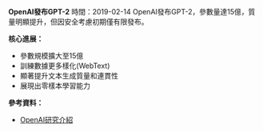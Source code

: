 **OpenAI發布GPT-2**
時間：2019-02-14
OpenAI發布GPT-2，參數量達15億，質量明顯提升，但因安全考慮初期僅有限發布。

**核心進展：**

* 參數規模擴大至15億
* 訓練數據更多樣化(WebText)
* 顯著提升文本生成質量和連貫性
* 展現出零樣本學習能力

**參考資料：**

* [OpenAI研究介紹](https://openai.com/research/better-language-models)